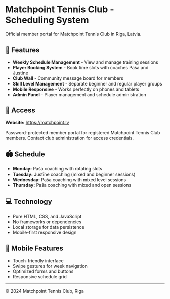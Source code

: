 # Matchpoint Tennis Club - Scheduling System

Official member portal for Matchpoint Tennis Club in Riga, Latvia.

## 🎾 Features

- **Weekly Schedule Management** - View and manage training sessions
- **Player Booking System** - Book time slots with coaches Paša and Justīne
- **Club Wall** - Community message board for members
- **Skill Level Management** - Separate beginner and regular player groups
- **Mobile Responsive** - Works perfectly on phones and tablets
- **Admin Panel** - Player management and schedule administration

## 🚀 Access

**Website:** https://matchpoint.lv

Password-protected member portal for registered Matchpoint Tennis Club members. Contact club administration for access credentials.

## 🏟️ Schedule

- **Monday:** Paša coaching with rotating slots
- **Tuesday:** Justīne coaching (mixed and beginner sessions)
- **Wednesday:** Paša coaching with mixed level sessions  
- **Thursday:** Paša coaching with mixed and open sessions

## 💻 Technology

- Pure HTML, CSS, and JavaScript
- No frameworks or dependencies
- Local storage for data persistence
- Mobile-first responsive design

## 📱 Mobile Features

- Touch-friendly interface
- Swipe gestures for week navigation
- Optimized forms and buttons
- Responsive schedule grid

---

© 2024 Matchpoint Tennis Club, Riga
